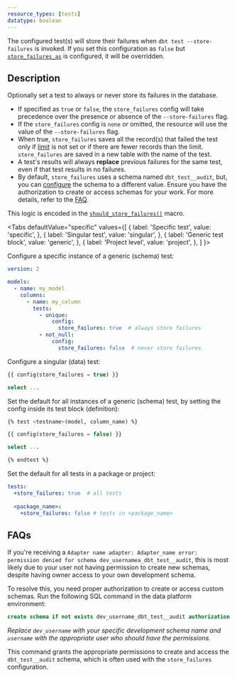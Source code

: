 ```yaml
---
resource_types: [tests]
datatype: boolean
---
```


The configured test(s) will store their failures when `dbt test --store-failures` is invoked. If you set this configuration as `false` but [`store_failures_as`](/reference/resource-configs/store_failures_as) is configured, it will be overridden. 

## Description
Optionally set a test to always or never store its failures in the database.
- If specified as `true` or `false`, the
`store_failures` config will take precedence over the presence or absence of the `--store-failures` flag.
- If the `store_failures` config is `none` or omitted, the resource will use the value of the `--store-failures` flag.
- When true, `store_failures` saves all the record(s) that failed the test only if [limit](/reference/resource-configs/limit) is not set or if there are fewer records than the limit. `store_failures` are saved in a new table with the name of the test.
- A test's results will always **replace** previous failures for the same test, even if that test results in no failures.
- By default, `store_failures` uses a schema named `dbt_test__audit`, but, you can [configure](/reference/resource-configs/schema#tests) the schema to a different value. Ensure you have the authorization to create or access schemas for your work. For more details, refer to the [FAQ](#faqs).

This logic is encoded in the [`should_store_failures()`](https://github.com/dbt-labs/dbt-adapters/blob/60005a0a2bd33b61cb65a591bc1604b1b3fd25d5/dbt/include/global_project/macros/materializations/configs.sql#L15) macro.


<Tabs
  defaultValue="specific"
  values={[
    { label: 'Specific test', value: 'specific', },
    { label: 'Singular test', value: 'singular', },
    { label: 'Generic test block', value: 'generic', },
    { label: 'Project level', value: 'project', },
  ]
}>

<TabItem value="specific">

Configure a specific instance of a generic (schema) test:

<File name='models/<filename>.yml'>

```yaml
version: 2

models:
  - name: my_model
    columns:
      - name: my_column
        tests:
          - unique:
              config:
                store_failures: true  # always store failures
          - not_null:
              config:
                store_failures: false  # never store failures
```

</File>

</TabItem>

<TabItem value="singular">

Configure a singular (data) test:

<File name='tests/<filename>.sql'>

```sql
{{ config(store_failures = true) }}

select ...
```

</File>

</TabItem>

<TabItem value="generic">

Set the default for all instances of a generic (schema) test, by setting the config inside its test block (definition):

<File name='macros/<filename>.sql'>

```sql
{% test <testname>(model, column_name) %}

{{ config(store_failures = false) }}

select ...

{% endtest %}
```

</File>

</TabItem>

<TabItem value="project">

Set the default for all tests in a package or project:

<File name='dbt_project.yml'>

```yaml
tests:
  +store_failures: true  # all tests
  
  <package_name>:
    +store_failures: false # tests in <package_name>
```

</File>

</TabItem>

</Tabs>

## FAQs

<detailsToggle alt_header="Receiving a 'permissions denied for schema' error">

If you're receiving a `Adapter name adapter: Adapter_name error: permission denied for schema dev_usernamea_dbt_test__audit`, this is most likely due to your user not having permission to create new schemas, despite having owner access to your own development schema.

To resolve this, you need proper authorization to create or access custom schemas. Run the following SQL command in the data platform environment:

```sql
create schema if not exists dev_username_dbt_test__audit authorization username;
```
_Replace `dev_username` with your specific development schema name and `username` with the appropriate user who should have the permissions._

This command grants the appropriate permissions to create and access the `dbt_test__audit` schema, which is often used with the `store_failures` configuration.

</detailsToggle>
